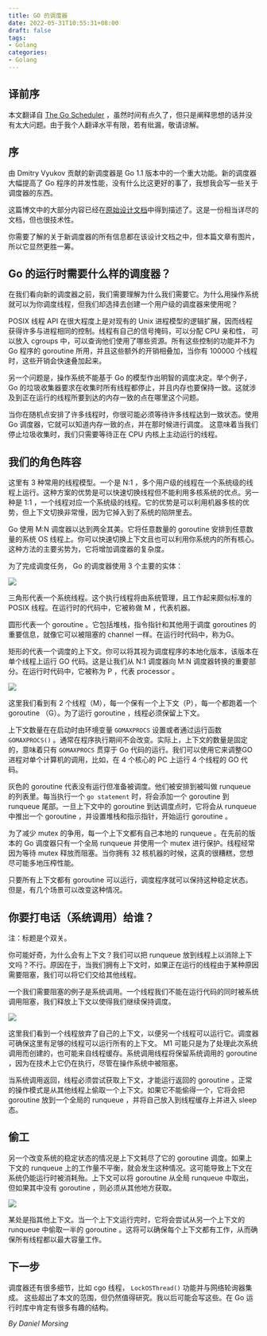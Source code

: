 ```yaml
---
title: GO 的调度器
date: 2022-05-31T10:55:31+08:00
draft: false
tags:
- Golang
categories:
- Golang
---
```


## 译前序

本文翻译自 [The Go Scheduler](https://morsmachine.dk/go-scheduler) ，虽然时间有点久了，但只是阐释思想的话并没有太大问题。由于我个人翻译水平有限，若有纰漏，敬请谅解。

## 序

由 Dmitry Vyukov 贡献的新调度器是 Go 1.1 版本中的一个重大功能。新的调度器大幅提高了 Go 程序的并发性能，没有什么比这更好的事了，我想我会写一些关于调度器的东西。

这篇博文中的大部分内容已经在[原始设计文档](https://docs.google.com/document/d/1TTj4T2JO42uD5ID9e89oa0sLKhJYD0Y_kqxDv3I3XMw/edit)中得到描述了。这是一份相当详尽的文档，但也很技术性。

你需要了解的关于新调度器的所有信息都在该设计文档之中，但本篇文章有图片，所以它显然更胜一筹。

## Go 的运行时需要什么样的调度器？

在我们看向新的调度器之前，我们需要理解为什么我们需要它。为什么用操作系统就可以为你调度线程，但我们却选择去创建一个用户级的调度器来使用呢？

POSIX 线程 API 在很大程度上是对现有的 Unix 进程模型的逻辑扩展，因而线程获得许多与进程相同的控制。线程有自己的信号掩码，可以分配 CPU 亲和性， 可以放入 cgroups 中，可以查询他们使用了哪些资源。所有这些控制的功能并不为 Go 程序的 goroutine 所用，并且这些额外的开销相叠加，当你有 100000 个线程时，这些开销会快速叠加起来。

另一个问题是，操作系统不能基于 Go 的模型作出明智的调度决定。举个例子，Go 的垃圾收集器要求在收集时所有线程都停止，并且内存也要保持一致。这就涉及到正在运行的线程所要到达的内存一致的点在哪里这个问题。

当你在随机点安排了许多线程时，你很可能必须等待许多线程达到一致状态。使用 Go 调度器，它就可以知道内存一致的点，并在那时候进行调度。 这意味着当我们停止垃圾收集时，我们只需要等待正在 CPU 内核上主动运行的线程。 

## 我们的角色阵容

这里有 3 种常用的线程模型。一个是 N:1 ，多个用户级的线程在一个系统级的线程上运行。这种方案的优势是可以快速切换线程但不能利用多核系统的优点。另一种是 1:1 ，一个线程对应一个系统级的线程。它的优势是可以利用机器多核的优势，但上下文切换非常慢，因为它掉入到了系统的陷阱里去。

Go 使用 M:N 调度器以达到两全其美。它将任意数量的 goroutine 安排到任意数量的系统 OS 线程上。你可以快速切换上下文且也可以利用你系统内的所有核心。这种方法的主要劣势为，它将增加调度器的复杂度。

为了完成调度任务， Go 的调度器使用 3 个主要的实体：

![](https://morsmachine.dk/our-cast.jpg)

三角形代表一个系统线程。这个执行线程将由系统管理，且工作起来颇似标准的 POSIX 线程。在运行时的代码中，它被称做 M ，代表机器。

圆形代表一个 goroutine 。它包括堆栈，指令指针和其他用于调度 goroutines 的重要信息，就像它可以被阻塞的 channel 一样。在运行时代码中，称为G。

矩形的代表一个调度的上下文。你可以将其视为调度程序的本地化版本，该版本在单个线程上运行 GO 代码。这是让我们从 N:1 调度器向 M:N 调度器转换的重要部分。在运行时代码中，它被称为 P ，代表 processor 。

![](https://morsmachine.dk/in-motion.jpg)

这里我们看到有 2 个线程（M），每一个保有一个上下文（P），每一个都跑着一个 goroutine （G）。为了运行 goroutine ，线程必须保留上下文。

上下文数量在在启动时由环境变量 `GOMAXPROCS` 设置或者通过运行函数 `GOMAXPROCS()` 。通常在程序执行期间不会改变。实际上，上下文的数量是固定的，意味着只有 `GOMAXPROCS` 贯穿于 Go 代码的运行。我们可以使用它来调整GO进程对单个计算机的调用，比如，在 4 个核心的 PC 上运行 4 个线程的 GO 代码。

灰色的 goroutine 代表没有运行但准备被调度。他们被安排到被叫做 runqueue 的列表里。每当执行一个 `go statement` 时，将会添加一个 goroutine 到 runqueue 尾部。一旦上下文中的 goroutine 到达调度点时，它将会从 runqueue 中推出一个 goroutine ，并设置堆栈和指示指针，开始运行 goroutine 。

为了减少 mutex 的争用，每一个上下文都有自己本地的 runqueue 。在先前的版本的 Go 调度器只有一个全局 runqueue 并使用一个 mutex 进行保护。线程经常因为等待 mutex 释放而阻塞。当你拥有 32 核机器的时候，这真的很糟糕，您想尽可能多地压榨性能。

只要所有上下文都有 goroutine 可以运行，调度程序就可以保持这种稳定状态。但是，有几个场景可以改变这种情况。

## 你要打电话（系统调用）给谁？

注：标题是个双关。

你可能好奇，为什么会有上下文？我们可以把 runqueue 放到线程上以消除上下文吗？不行。原因在于，当我们拥有上下文时，如果正在运行的线程由于某种原因需要阻塞，我们可以将它们交给其他线程。

一个我们需要阻塞的例子是系统调用。一个线程我们不能在运行代码的同时被系统调用阻塞，我们释放上下文以使得我们继续保持调度。

![](https://morsmachine.dk/syscall.jpg)

这里我们看到一个线程放弃了自己的上下文，以便另一个线程可以运行它。调度器可确保这里有足够的线程可以运行所有的上下文。 M1 可能只是为了处理此次系统调用而创建的，也可能来自线程缓存。系统调用线程将保留系统调用的 goroutine ，因为在技术上它仍在执行，尽管在操作系统中被阻塞。

当系统调用返回，线程必须尝试获取上下文，才能运行返回的 goroutine 。正常的操作模式是从其他线程上偷取一个上下文。如果它不能偷得一个，它将会把 goroutine 放到一个全局的 runqueue ，并将自己放入到线程缓存上并进入 sleep 态。

## 偷工

另一个改变系统的稳定状态的情况是上下文耗尽了它的 goroutine 调度。如果上下文的 runqueue 上的工作量不平衡，就会发生这种情况。这可能导致上下文在系统仍能运行时被消耗殆。上下文可以将 goroutine 从全局 runqueue 中取出，但如果其中没有 goroutine ，则必须从其他地方获取。 

![](https://morsmachine.dk/steal.jpg)

某处是指其他上下文。当一个上下文运行完时，它将会尝试从另一个上下文的 runqueue 中偷取一半的 goroutine 。这将可以确保每个上下文都有工作，从而确保所有线程都以最大容量工作。

## 下一步

调度器还有很多细节，比如 cgo 线程， `LockOSThread()` 功能并与网络轮询器集成。 这些超出了本文的范围，但仍然值得研究。我以后可能会写这些。在 Go 运行时库中肯定有很多有趣的结构。

*By Daniel Morsing*

